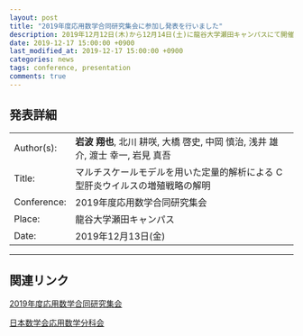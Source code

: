 ```yaml
---
layout: post
title: "2019年度応用数学合同研究集会に参加し発表を行いました"
description: 2019年12月12日(木)から12月14日(土)に龍谷大学瀬田キャンパスにて開催された2019年度応用数学合同研究集会に参加し発表を行いました。
date: 2019-12-17 15:00:00 +0900
last_modified_at: 2019-12-17 15:00:00 +0900
categories: news
tags: conference, presentation
comments: true
---
```


## 発表詳細

|||
:---|:---
Author(s):|**岩波 翔也**, 北川 耕咲, 大橋 啓史, 中岡 慎治, 浅井 雄介, 渡士 幸一, 岩見 真吾
Title:|マルチスケールモデルを用いた定量的解析による C 型肝炎ウイルスの増殖戦略の解明
Conference:|2019年度応用数学合同研究集会
Place:|龍谷大学瀬田キャンパス
Date:|2019年12月13日(金)

---

## 関連リンク

[2019年度応用数学合同研究集会](http://infoshako.sk.tsukuba.ac.jp/~cam/2019/)

[日本数学会応用数学分科会](https://mathsoc.jp/section/appliedmath/index.htm)
